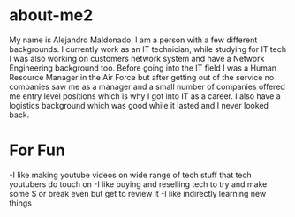 # about-me2
My name is Alejandro Maldonado. I am a person with a few different backgrounds. I currently work as an IT technician, while studying for IT tech I was also working on customers network system and have a Network Engineering background too. Before going into the IT field I was a Human Resource Manager in the Air Force but after getting out of the service no companies saw me as a manager and a small number of companies offered me entry level positions which is why I got into IT as a career. I also have a logistics background which was good while it lasted and I never looked back.

# For Fun
-I like making youtube videos on wide range of tech stuff that tech youtubers do touch on
-I like buying and reselling tech to try and make some $ or break even but get to review it
-I like indirectly learning new things

